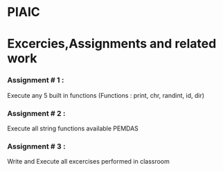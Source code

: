 # PIAIC
Excercies,Assignments and related work
======================================

### Assignment # 1 : 
Execute any 5 built in functions (Functions : print, chr, randint, id, dir)

### Assignment # 2 : 
Execute all string functions available
PEMDAS

### Assignment # 3 :
Write and Execute all excercises performed in classroom



